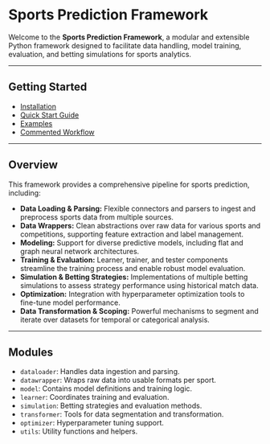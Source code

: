 # Sports Prediction Framework

Welcome to the **Sports Prediction Framework**, a modular and extensible Python framework designed to facilitate data handling, model training, evaluation, and betting simulations for sports analytics.

---

## Getting Started

- [Installation](installation.md)
- [Quick Start Guide](usage.md)
- [Examples](examples.md)
- [Commented Workflow](workflow_comment.md)


---

## Overview

This framework provides a comprehensive pipeline for sports prediction, including:

- **Data Loading & Parsing:** Flexible connectors and parsers to ingest and preprocess sports data from multiple sources.
- **Data Wrappers:** Clean abstractions over raw data for various sports and competitions, supporting feature extraction and label management.
- **Modeling:** Support for diverse predictive models, including flat and graph neural network architectures.
- **Training & Evaluation:** Learner, trainer, and tester components streamline the training process and enable robust model evaluation.
- **Simulation & Betting Strategies:** Implementations of multiple betting simulations to assess strategy performance using historical match data.
- **Optimization:** Integration with hyperparameter optimization tools to fine-tune model performance.
- **Data Transformation & Scoping:** Powerful mechanisms to segment and iterate over datasets for temporal or categorical analysis.

---

## Modules

- `dataloader`: Handles data ingestion and parsing.
- `datawrapper`: Wraps raw data into usable formats per sport.
- `model`: Contains model definitions and training logic.
- `learner`: Coordinates training and evaluation.
- `simulation`: Betting strategies and evaluation methods.
- `transformer`: Tools for data segmentation and transformation.
- `optimizer`: Hyperparameter tuning support.
- `utils`: Utility functions and helpers.






